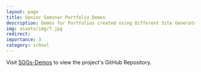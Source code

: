 ```yaml
---
layout: page
title: Senior Seminar Portfolio Demos
description: Demos for Portfolios created using Different Site Generators.
img: assets/img/7.jpg
redirect:
importance: 3
category: school
---
```


Visit [SGGs-Demos](https://github.com/jcntambara15/jeckyll-al-folio-demo) to view the project's GitHub Repository. 
